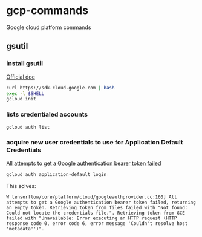 # gcp-commands
Google cloud platform commands

## gsutil

### install gsutil
[Official doc](https://cloud.google.com/storage/docs/gsutil_install)
```sh
curl https://sdk.cloud.google.com | bash
exec -l $SHELL
gcloud init
```

### lists credentialed accounts
```sh
gcloud auth list
```

### acquire new user credentials to use for Application Default Credentials
[All attempts to get a Google authentication bearer token failed](https://www.kaggle.com/c/youtube8m/discussion/29915)
```sh
gcloud auth application-default login
```
This solves:
```
W tensorflow/core/platform/cloud/googleauthprovider.cc:160] All attempts to get a Google authentication bearer token failed, returning an empty token. Retrieving token from files failed with "Not found: Could not locate the credentials file.". Retrieving token from GCE failed with "Unavailable: Error executing an HTTP request (HTTP response code 0, error code 6, error message 'Couldn't resolve host 'metadata'')".
```
